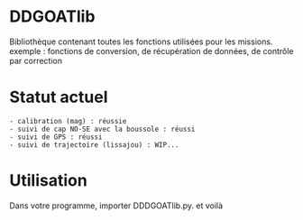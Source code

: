 # DDGOATlib

Bibliothèque contenant toutes les fonctions utilisées pour les missions.
exemple : fonctions de conversion, de récupération de données, de contrôle par correction

# Statut actuel
    - calibration (mag) : réussie
    - suivi de cap NO-SE avec la boussole : réussi
    - suivi de GPS : réussi
    - suivi de trajectoire (lissajou) : WIP...

# Utilisation
Dans votre programme, importer DDDGOATlib.py.
et voilà



